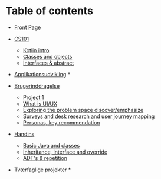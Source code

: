 # Table of contents

* [Front Page](README.md)
* [CS101](cs101/README.md)
  * [Kotlin intro](CS101/01-kotlin-intro.md)
  * [Classes and objects](CS101/03-classes-and-objects.md)
  * [Interfaces & abstract](CS101/05-interfaces.md)
* [Applikationsudvikling](applikationsudvikling/README.md)
  * 
* [Brugerinddragelse](brugerinddragelse/README.md)

  * [Project 1](brugerinddragelse/project-1.md)
  * [What is UI/UX](brugerinddragelse/week-5.md)
  * [Exploring the problem space discover/emphasize](brugerinddragelse/week-6.md)
  * [Surveys and desk research and user journey mapping](brugerinddragelse/week-7.md)
  * [Personas, key recommendation](brugerinddragelse/week-8.md)
* [Handins](handins/README.md)
  * [Basic Java and classes](handins/week-1.md)
  * [Inheritance, interface and override](handins/week-2.md)
  * [ADT's & repetition](handins/week-3.md)
* Tværfaglige projekter 
  * 
  



